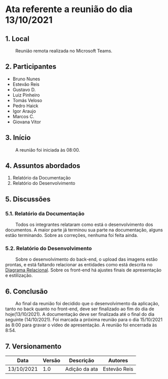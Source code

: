 # Ata referente a reunião do dia 13/10/2021
## 1. Local
&emsp;&emsp; Reunião remota realizada no Microsoft Teams.
## 2. Participantes
- Bruno Nunes
- Estevão Reis
- Gustavo D.
- Luiz Pinheiro
- Tomás Veloso
- Pedro Haick
- Igor Araujo
- Marcos C.
- Giovana Vitor
## 3. Início
&emsp;&emsp; A reunião foi iniciada às 08:00.
## 4. Assuntos abordados
1. Relatório da Documentação
2. Relatório do Desenvolvimento
## 5. Discussões
### 5.1. Relatório da Documentação
&emsp;&emsp; Todos os integrantes relataram como está o desenvolvimento dos documentos. A maior parte já terminou sua parte na documentação, alguns estão terminando. Sobre as correções, nenhuma foi feita ainda.
### 5.2. Relatório do Desenvolvimento
&emsp;&emsp; Sobre o desenvolvimento do back-end, o upload das imagens estão prontas, e está faltando relacionar as entidades como está descrita no [Diagrama Relacional](../../diagramaRelacional/diagrama_relacional.md). Sobre os front-end há ajustes finais de apresentação e estilização.
## 6. Conclusão
&emsp;&emsp; Ao final da reunião foi decidido que o desenvolvimento da aplicação, tanto no back quanto no front-end, deve ser finalizado ao fim do dia de hoje(13/10/2021). A documentação deve ser finalizada até o final do dia seguinte (14/10/2021). Foi marcada a próxima reunião para o dia 15/10/2021 às 8:00 para gravar o vídeo de apresentação. A reunião foi encerrada às 8:54.
## 7. Versionamento
| Data       | Versão | Descrição         | Autores       |
| ---------- | ------ | ----------------- | ------------- |
| 13/10/2021 | 1.0    | Adição da ata | Estevão Reis  |